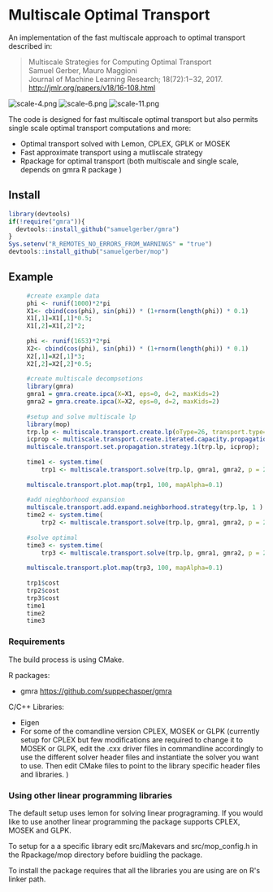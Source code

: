 # Multiscale Optimal Transport

An implementation of the fast multiscale approach to optimal transport described in:  
>Multiscale Strategies for Computing Optimal Transport  
>Samuel Gerber, Mauro Maggioni  
>Journal of Machine Learning Research; 18(72):1−32, 2017.  
>http://jmlr.org/papers/v18/16-108.html  

![scale-4.png](https://bitbucket.org/repo/XyGX46/images/333242785-scale-4.png)
![scale-6.png](https://bitbucket.org/repo/XyGX46/images/661701334-scale-6.png)
![scale-11.png](https://bitbucket.org/repo/XyGX46/images/104944428-scale-11.png)

The code is designed for fast multiscale optimal transport but also permits single scale optimal transport computations and more:

* Optimal transport solved with Lemon, CPLEX, GPLK or MOSEK
* Fast approximate transport using a mutliscale strategy
* Rpackage for optimal transport (both multiscale and single scale, depends on gmra R package )

## Install

```R
library(devtools)
if(!require("gmra")){
  devtools::install_github("samuelgerber/gmra")
}
Sys.setenv("R_REMOTES_NO_ERRORS_FROM_WARNINGS" = "true")
devtools::install_github("samuelgerber/mop")
```

## Example
```R
     #create example data  
     phi <- runif(1000)*2*pi
     X1<- cbind(cos(phi), sin(phi)) * (1+rnorm(length(phi)) * 0.1)
     X1[,1]=X1[,1]*0.5;
     X1[,2]=X1[,2]*2;
     
     phi <- runif(1653)*2*pi
     X2<- cbind(cos(phi), sin(phi)) * (1+rnorm(length(phi)) * 0.1)
     X2[,1]=X2[,1]*3;
     X2[,2]=X2[,2]*0.5;
     
     #create multiscale decompsotions
     library(gmra)
     gmra1 = gmra.create.ipca(X=X1, eps=0, d=2, maxKids=2)
     gmra2 = gmra.create.ipca(X=X2, eps=0, d=2, maxKids=2)
     
     #setup and solve multiscale lp
     library(mop)
     trp.lp <- multiscale.transport.create.lp(oType=26, transport.type=5, massCost=0.1)
     icprop <- multiscale.transport.create.iterated.capacity.propagation.strategy(1, 0)
     multiscale.transport.set.propagation.strategy.1(trp.lp, icprop);
     
     time1 <- system.time( 
         trp1 <- multiscale.transport.solve(trp.lp, gmra1, gmra2, p = 2, nType=0, dType=1, scaleMass=FALSE) )
     
     multiscale.transport.plot.map(trp1, 100, mapAlpha=0.1)
     
     #add nieghborhood expansion
     multiscale.transport.add.expand.neighborhood.strategy(trp.lp, 1 ) 
     time2 <- system.time( 
         trp2 <- multiscale.transport.solve(trp.lp, gmra1, gmra2, p = 2, nType=0, dType=1) )
     
     #solve optimal
     time3 <- system.time( 
         trp3 <- multiscale.transport.solve(trp.lp, gmra1, gmra2, p = 2, nType=0, dType=1, scale1=0, scale2=0, scaleMass=FALSE) )
     
     multiscale.transport.plot.map(trp3, 100, mapAlpha=0.1)
     
     trp1$cost
     trp2$cost
     trp3$cost
     time1
     time2
     time3
```

### Requirements

The build process is using CMake.

R packages:

* gmra https://github.com/suppechasper/gmra

C/C++ Libraries:

* Eigen
* For some of the comandline  version CPLEX, MOSEK or GLPK (currently setup for CPLEX but few modifications are required to change it to MOSEK or GLPK, edit the .cxx driver files in commandline accordingly to use the different solver header files and instantiate the solver you want to use. Then edit CMake files to point to the library specific header files and libraries. )


### Using other linear programming libraries

The default setup uses lemon for solving linear progragraming. If you would
like to use another linear programming the package supports CPLEX, MOSEK and
GLPK.

To setup for a a specific library edit src/Makevars and src/mop_config.h in the
Rpackage/mop directory before buidling the package.

To install the package requires that all the libraries you are using are on R's linker path.
